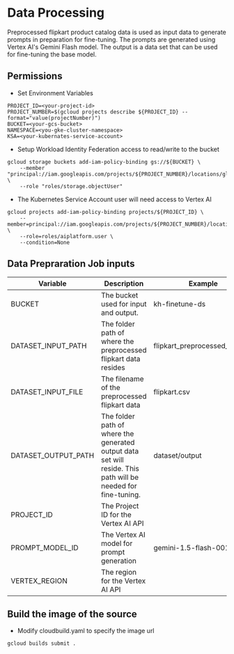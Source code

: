 # Data Processing

Preprocessed flipkart product catalog data is used as input data to generate prompts in preparation for fine-tuning.
The prompts are generated using Vertex AI's Gemini Flash model. The output is a data set that can be used for fine-tuning
the base model.


## Permissions
- Set Environment Variables
```
PROJECT_ID=<your-project-id>
PROJECT_NUMBER=$(gcloud projects describe ${PROJECT_ID} --format="value(projectNumber)")
BUCKET=<your-gcs-bucket>
NAMESPACE=<you-gke-cluster-namespace>
KSA=<your-kubernates-service-account>
```

- Setup Workload Identity Federation access to read/write to the bucket
```
gcloud storage buckets add-iam-policy-binding gs://${BUCKET} \
    --member "principal://iam.googleapis.com/projects/${PROJECT_NUMBER}/locations/global/workloadIdentityPools/${PROJECT_ID}.svc.id.goog/subject/ns/${NAMESPACE}/sa/${KSA}" \
    --role "roles/storage.objectUser"
```

- The Kubernetes Service Account user will need access to Vertex AI
```
gcloud projects add-iam-policy-binding projects/${PROJECT_ID} \
    --member=principal://iam.googleapis.com/projects/${PROJECT_NUMBER}/locations/global/workloadIdentityPools/${PROJECT_ID}.svc.id.goog/subject/ns/${NAMESPACE}/sa/${KSA} \
    --role=roles/aiplatform.user \
    --condition=None
```

## Data Prepraration Job inputs
| Variable | Description | Example |
| --- | --- | --- |
| BUCKET | The bucket used for input and output. | kh-finetune-ds | 
| DATASET_INPUT_PATH | The folder path of where the preprocessed flipkart data resides | flipkart_preprocessed_dataset |
| DATASET_INPUT_FILE | The filename of the preprocessed flipkart data | flipkart.csv |
| DATASET_OUTPUT_PATH | The folder path of where the generated output data set will reside. This path will be needed for fine-tuning. | dataset/output |
| PROJECT_ID | The Project ID for the Vertex AI API | |
| PROMPT_MODEL_ID | The Vertex AI model for prompt generation | gemini-1.5-flash-001 |
| VERTEX_REGION | The region for the Vertex AI API | |


## Build the image of the source
- Modify cloudbuild.yaml to specify the image url
```
gcloud builds submit .
```
